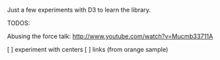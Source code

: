 Just a few experiments with D3 to learn the library. 

TODOS:



Abusing the force talk:
 http://www.youtube.com/watch?v=Mucmb33711A


 [  ] experiment with  centers
 [ ]  links (from orange sample)
